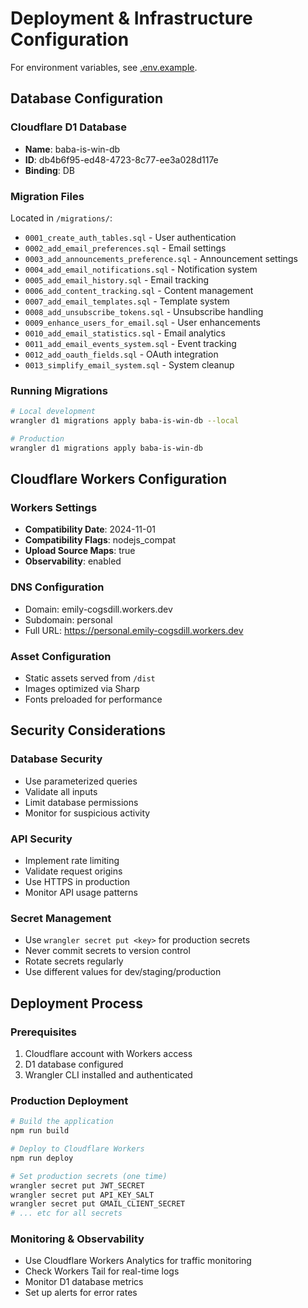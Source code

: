 # Deployment & Infrastructure Configuration

For environment variables, see [.env.example](../.env.example).

## Database Configuration

### Cloudflare D1 Database
- **Name**: baba-is-win-db
- **ID**: db4b6f95-ed48-4723-8c77-ee3a028d117e
- **Binding**: DB

### Migration Files
Located in `/migrations/`:
- `0001_create_auth_tables.sql` - User authentication
- `0002_add_email_preferences.sql` - Email settings
- `0003_add_announcements_preference.sql` - Announcement settings
- `0004_add_email_notifications.sql` - Notification system
- `0005_add_email_history.sql` - Email tracking
- `0006_add_content_tracking.sql` - Content management
- `0007_add_email_templates.sql` - Template system
- `0008_add_unsubscribe_tokens.sql` - Unsubscribe handling
- `0009_enhance_users_for_email.sql` - User enhancements
- `0010_add_email_statistics.sql` - Email analytics
- `0011_add_email_events_system.sql` - Event tracking
- `0012_add_oauth_fields.sql` - OAuth integration
- `0013_simplify_email_system.sql` - System cleanup

### Running Migrations
```bash
# Local development
wrangler d1 migrations apply baba-is-win-db --local

# Production
wrangler d1 migrations apply baba-is-win-db
```

## Cloudflare Workers Configuration

### Workers Settings
- **Compatibility Date**: 2024-11-01
- **Compatibility Flags**: nodejs_compat
- **Upload Source Maps**: true
- **Observability**: enabled

### DNS Configuration
- Domain: emily-cogsdill.workers.dev
- Subdomain: personal
- Full URL: https://personal.emily-cogsdill.workers.dev

### Asset Configuration
- Static assets served from `/dist`
- Images optimized via Sharp
- Fonts preloaded for performance

## Security Considerations

### Database Security
- Use parameterized queries
- Validate all inputs
- Limit database permissions
- Monitor for suspicious activity

### API Security
- Implement rate limiting
- Validate request origins
- Use HTTPS in production
- Monitor API usage patterns

### Secret Management
- Use `wrangler secret put <key>` for production secrets
- Never commit secrets to version control
- Rotate secrets regularly
- Use different values for dev/staging/production

## Deployment Process

### Prerequisites
1. Cloudflare account with Workers access
2. D1 database configured
3. Wrangler CLI installed and authenticated

### Production Deployment
```bash
# Build the application
npm run build

# Deploy to Cloudflare Workers
npm run deploy

# Set production secrets (one time)
wrangler secret put JWT_SECRET
wrangler secret put API_KEY_SALT
wrangler secret put GMAIL_CLIENT_SECRET
# ... etc for all secrets
```

### Monitoring & Observability
- Use Cloudflare Workers Analytics for traffic monitoring
- Check Workers Tail for real-time logs
- Monitor D1 database metrics
- Set up alerts for error rates